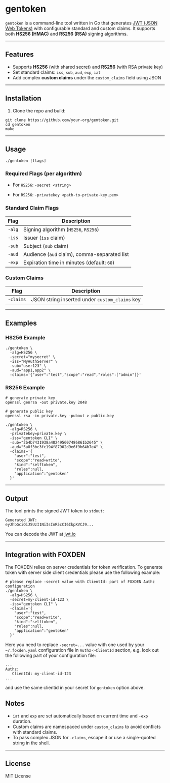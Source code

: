 # gentoken

`gentoken` is a command-line tool written in Go that generates [JWT (JSON Web
Tokens)](https://jwt.io/) with configurable standard and custom claims. It
supports both **HS256 (HMAC)** and **RS256 (RSA)** signing algorithms.

---

## Features

- Supports **HS256** (with shared secret) and **RS256** (with RSA private key)
- Set standard claims: `iss`, `sub`, `aud`, `exp`, `iat`
- Add complex **custom claims** under the `custom_claims` field using JSON

---

## Installation

1. Clone the repo and build:

```
git clone https://github.com/your-org/gentoken.git
cd gentoken
make
```

---

## Usage

```
./gentoken [flags]
```

### Required Flags (per algorithm)

* For `HS256`:
  `-secret <string>`

* For `RS256`:
  `-privatekey <path-to-private-key.pem>`

### Standard Claim Flags

| Flag   | Description                                  |
| ------ | -------------------------------------------- |
| `-alg` | Signing algorithm (`HS256`, `RS256`)         |
| `-iss` | Issuer (`iss` claim)                         |
| `-sub` | Subject (`sub` claim)                        |
| `-aud` | Audience (`aud` claim), comma-separated list |
| `-exp` | Expiration time in minutes (default: `60`)   |

### Custom Claims

| Flag      | Description                                    |
| --------- | ---------------------------------------------- |
| `-claims` | JSON string inserted under `custom_claims` key |

---

## Examples

### HS256 Example

```
./gentoken \
  -alg=HS256 \
  -secret="mysecret" \
  -iss="MyAuthServer" \
  -sub="user123" \
  -aud="app1,app2" \
  -claims='{"user":"test","scope":"read","roles":["admin"]}'
```

### RS256 Example

```
# generate private key
openssl genrsa -out private.key 2048

# generate public key
openssl rsa -in private.key -pubout > public.key

./gentoken \
  -alg=RS256 \
  -privatekey=private.key \
  -iss="gentoken CLI" \
  -sub="2b4b7431938a482495607486861b2645" \
  -aud="5a8f3bc3fc194f87902d9e6f9b64b7e4" \
  -claims='{
    "user":"test",
    "scope":"read+write",
    "kind":"selftoken",
    "roles":null,
    "application":"gentoken"
  }'
```

---

## Output

The tool prints the signed JWT token to `stdout`:

```
Generated JWT:
eyJhbGciOiJSUzI1NiIsInR5cCI6IkpXVCJ9...
```

You can decode the JWT at [jwt.io](https://jwt.io/)

---

## Integration with FOXDEN
The FOXDEN relies on server credentials for token verification. To generate
token with server side client credentials please use the following example:

```
# please replace -secret value with ClientId: part of FOXDEN Authz configuration
./gentoken \
  -alg=HS256 \
  -secret=my-client-id-123 \
  -iss="gentoken CLI" \
  -claims='{
    "user":"test",
    "scope":"read+write",
    "kind":"selftoken",
    "roles":null,
    "application":"gentoken"
  }'
```

Here you need to replace `-secret=...` value with one used by your
`~/.foxden.yaml` configuration file in `Authz->ClientId` section, e.g.
look out the following part of your configuration file:
```
...
Authz:
   ClientId: my-client-id-123
...
```
and use the same clientid in your secret for `gentoken` option above.


## Notes

* `iat` and `exp` are set automatically based on current time and `-exp` duration.
* Custom claims are namespaced under `custom_claims` to avoid conflicts with standard claims.
* To pass complex JSON for `-claims`, escape it or use a single-quoted string in the shell.

---

## License

MIT License


